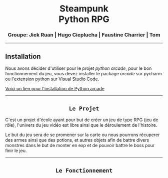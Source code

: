 <div align=center>

# Steampunk <br> Python RPG

</div>

<div align=center>

### Groupe: Jiek Ruan | Hugo Cieplucha | Faustine Charrier | Tom

</div>

<hr>

## Installation 

Nous avons décider d'utiliser pour le projet *python arcade*, pour le bon fonctionnement du jeu, vous devez installer le package *arcade* sur pycharm ou l'extension python sur Visual Studio Code.

[Voici un lien pour l'installation de Python arcade](https://api.arcade.academy/en/latest/install/index.html)

<hr>

<div align=center>

## `Le Projet`

</div>

C'est un projet d'école ayant pour but de créer un jeu de type RPG (jeu de rôle), l'univers du jeu vidéo est libre ainsi que le déroulement de l'histoire.

Le but du jeu sera de se promener sur la carte ou nous pourrons récuperer des armes ainsi que des potions, et autres objets afin de battre divers monstres dans le but de monter en exp et de pouvoir battre le boss pour finir le jeu.

<hr>

<div align=center>

## `Le Fonctionnement`

</div>
